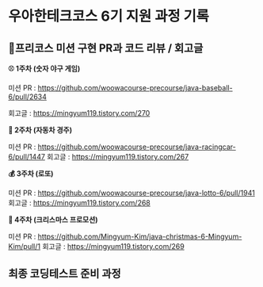 # 우아한테크코스 6기 지원 과정 기록

## 📝프리코스 미션 구현 PR과 코드 리뷰 / 회고글

**⚾ 1주차 (숫자 야구 게임)**

미션 PR : https://github.com/woowacourse-precourse/java-baseball-6/pull/2634

회고글 : https://mingyum119.tistory.com/270

**🚗 2주차 (자동차 경주)**

미션 PR  : https://github.com/woowacourse-precourse/java-racingcar-6/pull/1447
회고글 : https://mingyum119.tistory.com/267

**💰 3주차 (로또)**

미션 PR : https://github.com/woowacourse-precourse/java-lotto-6/pull/1941
회고글 : https://mingyum119.tistory.com/268

**🎄 4주차 (크리스마스 프로모션)**

미션 PR : https://github.com/Mingyum-Kim/java-christmas-6-Mingyum-Kim/pull/1
회고글 : https://mingyum119.tistory.com/269

## 최종 코딩테스트 준비 과정 
